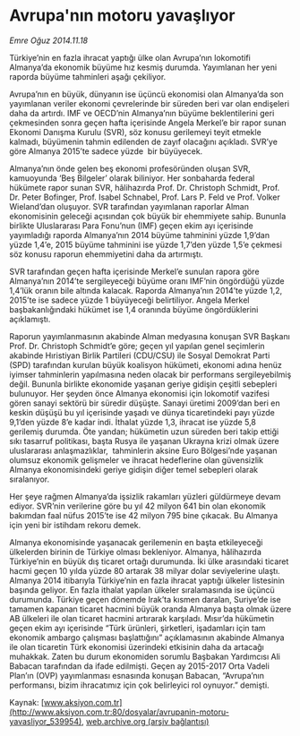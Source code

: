 # Avrupa'nın motoru yavaşlıyor

*Emre Oğuz 2014.11.18*

<div class="pNewsDetailMainContent" itemprop="articleBody">
 <div id="newsSpot">
  Türkiye’nin en fazla ihracat yaptığı ülke olan Avrupa’nın lokomotifi Almanya’da ekonomik büyüme hız kesmiş durumda. Yayımlanan her yeni raporda büyüme tahminleri aşağı çekiliyor.
 </div>
 <div id="newsText">
  <p>
   Avrupa’nın en büyük, dünyanın ise üçüncü ekonomisi olan Almanya’da son yayımlanan veriler ekonomi çevrelerinde bir süreden beri var olan endişeleri daha da artırdı. IMF ve OECD’nin Almanya’nın büyüme beklentilerini geri çekmesinden sonra geçen hafta içerisinde Angela Merkel’e bir rapor sunan Ekonomi Danışma Kurulu (SVR), söz konusu gerilemeyi teyit etmekle kalmadı, büyümenin tahmin edilenden de zayıf olacağını açıkladı. SVR’ye göre Almanya 2015’te sadece yüzde  bir büyüyecek.
  </p>
  <p>
   Almanya’nın önde gelen beş ekonomi profesöründen oluşan SVR, kamuoyunda ‘Beş Bilgeler’ olarak biliniyor. Her sonbaharda federal hükümete rapor sunan SVR, hâlihazırda Prof. Dr. Christoph Schmidt, Prof. Dr. Peter Bofinger, Prof. Isabel Schnabel, Prof. Lars P. Feld ve Prof. Volker Wieland’dan oluşuyor. SVR tarafından yayımlanan raporlar Alman ekonomisinin geleceği açısından çok büyük bir ehemmiyete sahip. Bununla birlikte Uluslararası Para Fonu’nun (IMF) geçen ekim ayı içerisinde yayımladığı raporda Almanya’nın 2014 büyüme tahminini yüzde 1,9’dan yüzde 1,4’e, 2015 büyüme tahminini ise yüzde 1,7’den yüzde 1,5’e çekmesi söz konusu raporun ehemmiyetini daha da artırmıştı.
  </p>
  <p>
   SVR tarafından geçen hafta içerisinde Merkel’e sunulan rapora göre Almanya’nın 2014’te sergileyeceği büyüme oranı IMF’nin öngördüğü yüzde 1,4’lük oranın bile altında kalacak. Raporda Almanya’nın 2014’te yüzde 1,2, 2015’te ise sadece yüzde 1 büyüyeceği belirtiliyor. Angela Merkel başbakanlığındaki hükümet ise 1,4 oranında büyüme öngördüklerini açıklamıştı.
  </p>
  <p>
   Raporun yayımlanmasının akabinde Alman medyasına konuşan SVR Başkanı Prof. Dr. Christoph Schmidt’e göre; geçen yıl yapılan genel seçimlerin akabinde Hıristiyan Birlik Partileri (CDU/CSU) ile Sosyal Demokrat Parti (SPD) tarafından kurulan büyük koalisyon hükümeti, ekonomi adına henüz iyimser tahminlerin yapılmasına neden olacak bir performans sergileyebilmiş değil. Bununla birlikte ekonomide yaşanan geriye gidişin çeşitli sebepleri bulunuyor. Her şeyden önce Almanya ekonomisi için lokomotif vazifesi gören sanayi sektörü bir süredir düşüşte. Sanayi üretimi 2009’dan beri en keskin düşüşü bu yıl içerisinde yaşadı ve dünya ticaretindeki payı yüzde 9,1’den yüzde 8’e kadar indi. İthalat yüzde 1,3, ihracat ise yüzde 5,8 gerilemiş durumda. Öte yandan; hükümetin uzun süreden beri takip ettiği sıkı tasarruf politikası, başta Rusya ile yaşanan Ukrayna krizi olmak üzere uluslararası anlaşmazlıklar,  tahminlerin aksine Euro Bölgesi’nde yaşanan olumsuz ekonomik gelişmeler ve ihracat hedeflerine olan güvensizlik Almanya ekonomisindeki geriye gidişin diğer temel sebepleri olarak sıralanıyor.
  </p>
  <p>
   Her şeye rağmen Almanya’da işsizlik rakamları yüzleri güldürmeye devam ediyor. SVR’nin verilerine göre bu yıl 42 milyon 641 bin olan ekonomik bakımdan faal nüfus 2015’te ise 42 milyon 795 bine çıkacak. Bu Almanya için yeni bir istihdam rekoru demek.
  </p>
  <p>
   Almanya ekonomisinde yaşanacak gerilemenin en başta etkileyeceği ülkelerden birinin de Türkiye olması bekleniyor. Almanya, hâlihazırda Türkiye’nin en büyük dış ticaret ortağı durumunda. İki ülke arasındaki ticaret hacmi geçen 10 yılda yüzde 80 artarak 38 milyar dolar seviyelerine ulaştı. Almanya 2014 itibarıyla Türkiye’nin en fazla ihracat yaptığı ülkeler listesinin başında geliyor. En fazla ithalat yapılan ülkeler sıralamasında ise üçüncü durumunda. Türkiye geçen dönemde Irak’ta kısmen daralan, Suriye’de ise tamamen kapanan ticaret hacmini büyük oranda Almanya başta olmak üzere AB ülkeleri ile olan ticaret hacmini artırarak karşıladı. Mısır’da hükümetin geçen ekim ayı içerisinde “Türk ürünleri, şirketleri, işadamları için tam ekonomik ambargo çalışması başlattığını” açıklamasının akabinde Almanya ile olan ticaretin Türk ekonomisi üzerindeki etkisinin daha da artacağı muhakkak. Zaten bu durum ekonomiden sorumlu Başbakan Yardımcısı Ali Babacan tarafından da ifade edilmişti. Geçen ay 2015-2017 Orta Vadeli Plan’ın (OVP) yayımlanması esnasında konuşan Babacan, “Avrupa’nın performansı, bizim ihracatımız için çok belirleyici rol oynuyor.” demişti.
  </p>
 </div>
</div>


Kaynak: [www.aksiyon.com.tr](http://www.aksiyon.com.tr:80/dosyalar/avrupanin-motoru-yavasliyor_539954), [web.archive.org (arşiv bağlantısı)](http://web.archive.org/web/20141204063603/http://www.aksiyon.com.tr:80/dosyalar/avrupanin-motoru-yavasliyor_539954)
